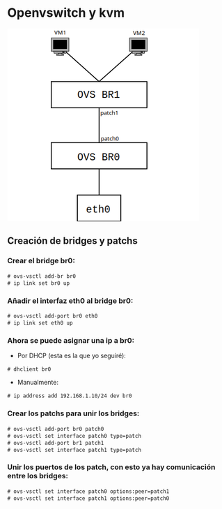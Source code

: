 # Openvswitch y kvm
![alt_tag](images/diagrama1.png?raw_true "Esquema de trabajo")
## Creación de bridges y patchs

### Crear el bridge __br0__:
~~~
# ovs-vsctl add-br br0
# ip link set br0 up
~~~

### Añadir el interfaz __eth0__ al bridge __br0__:
~~~
# ovs-vsctl add-port br0 eth0
# ip link set eth0 up
~~~

### Ahora se puede asignar una ip a __br0__:

- Por DHCP (esta es la que yo seguiré):
~~~
# dhclient br0
~~~

- Manualmente:
~~~
# ip address add 192.168.1.10/24 dev br0
~~~

### Crear los patchs para unir los bridges:
~~~
# ovs-vsctl add-port br0 patch0
# ovs-vsctl set interface patch0 type=patch
# ovs-vsctl add-port br1 patch1
# ovs-vsctl set interface patch1 type=patch
~~~

### Unir los puertos de los patch, con esto ya hay comunicación entre los bridges:
~~~
# ovs-vsctl set interface patch0 options:peer=patch1 
# ovs-vsctl set interface patch1 options:peer=patch0 
~~~
